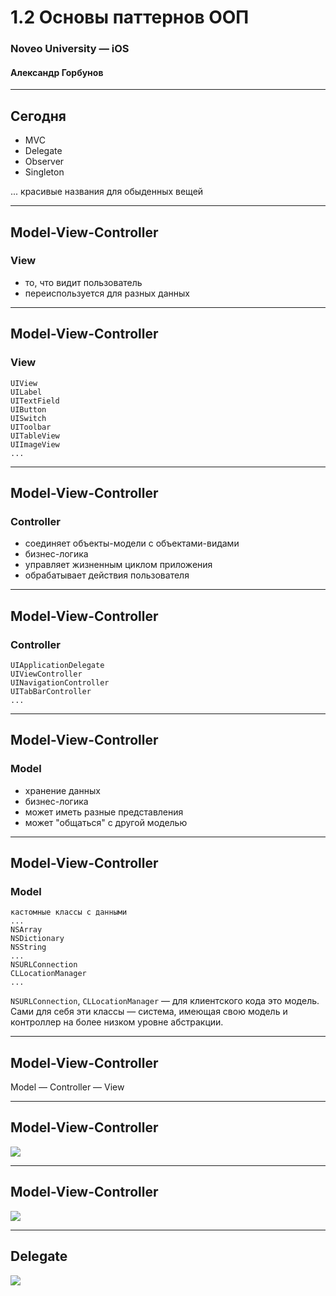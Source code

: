 # 1.2 Основы паттернов ООП

### Noveo University — iOS

#### Александр Горбунов


----

## Сегодня

* MVC
* Delegate
* Observer
* Singleton

... красивые названия для обыденных вещей
<!-- .element: class="fragment" -->


----

## Model-View-Controller

### View
* то, что видит пользователь
* переиспользуется для  разных данных


----

## Model-View-Controller

### View

```
UIView
UILabel
UITextField
UIButton
UISwitch
UIToolbar
UITableView
UIImageView
...
```


----

## Model-View-Controller

### Controller
* соединяет объекты-модели с объектами-видами
* бизнес-логика
* управляет жизненным циклом приложения
* обрабатывает действия пользователя


----

## Model-View-Controller

### Controller

```
UIApplicationDelegate
UIViewController
UINavigationController
UITabBarController
...
```


----

## Model-View-Controller

### Model
* хранение данных
* бизнес-логика
* может иметь разные представления
* может "общаться" с другой моделью


----

## Model-View-Controller

### Model

```
кастомные классы с данными
...
NSArray
NSDictionary
NSString
...
NSURLConnection
CLLocationManager
...
```

`NSURLConnection`, `CLLocationManager` — для клиентского кода это модель. Сами для себя эти классы — система, имеющая свою модель и контроллер на более низком уровне абстракции.


----

## Model-View-Controller

Model — Controller — View


----

## Model-View-Controller

![](lecture_1_2_img/TV_1.png)


----

## Model-View-Controller

![](lecture_1_2_img/TV_2.png)


----

## Delegate

![](lecture_1_2_img/TV_3.png)

